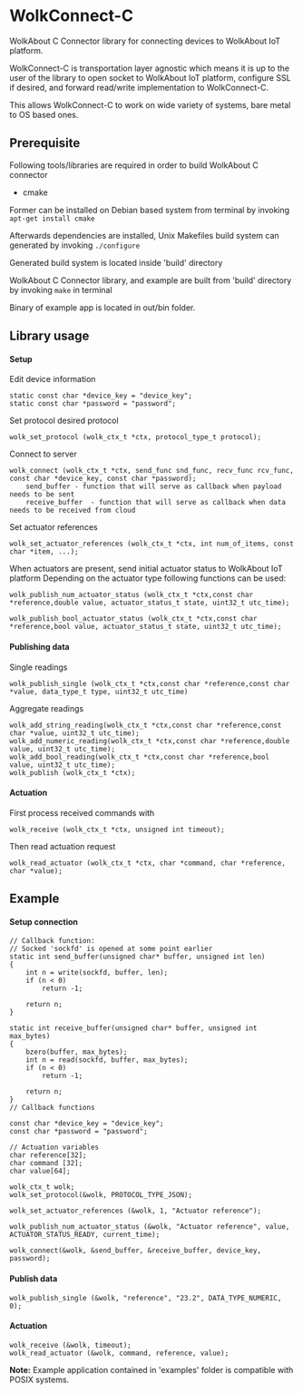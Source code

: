 # WolkConnect-C
WolkAbout C Connector library for connecting devices to WolkAbout IoT platform.

WolkConnect-C is transportation layer agnostic which means it is up to the user of the library to
open socket to WolkAbout IoT platform, configure SSL if desired, and forward read/write implementation to WolkConnect-C.

This allows WolkConnect-C to work on wide variety of systems, bare metal to OS based ones.

Prerequisite
------
Following tools/libraries are required in order to build WolkAbout C connector

 * cmake

Former can be installed on Debian based system from terminal by invoking
`apt-get install cmake`

Afterwards dependencies are installed, Unix Makefiles build system can generated by invoking
`./configure`

Generated build system is located inside 'build' directory

WolkAbout C Connector library, and example are built from 'build' directory by invoking
`make` in terminal

Binary of example app is located in out/bin folder.

## Library usage
#### Setup
Edit device information

```
static const char *device_key = "device_key";
static const char *password = "password";

```

Set protocol desired protocol

```
wolk_set_protocol (wolk_ctx_t *ctx, protocol_type_t protocol);
```

Connect to server

```
wolk_connect (wolk_ctx_t *ctx, send_func snd_func, recv_func rcv_func, const char *device_key, const char *password);
    send_buffer - function that will serve as callback when payload needs to be sent
    receive_buffer  - function that will serve as callback when data needs to be received from cloud
```

Set actuator references

```
wolk_set_actuator_references (wolk_ctx_t *ctx, int num_of_items, const char *item, ...);
```

When actuators are present, send initial actuator status to WolkAbout IoT platform
Depending on the actuator type following functions can be used:

```
wolk_publish_num_actuator_status (wolk_ctx_t *ctx,const char *reference,double value, actuator_status_t state, uint32_t utc_time);
```
```
wolk_publish_bool_actuator_status (wolk_ctx_t *ctx,const char *reference,bool value, actuator_status_t state, uint32_t utc_time);
```

#### Publishing data

Single readings
```
wolk_publish_single (wolk_ctx_t *ctx,const char *reference,const char *value, data_type_t type, uint32_t utc_time)
```

Aggregate readings
```
wolk_add_string_reading(wolk_ctx_t *ctx,const char *reference,const char *value, uint32_t utc_time);
wolk_add_numeric_reading(wolk_ctx_t *ctx,const char *reference,double value, uint32_t utc_time);
wolk_add_bool_reading(wolk_ctx_t *ctx,const char *reference,bool value, uint32_t utc_time);
wolk_publish (wolk_ctx_t *ctx);
```

#### Actuation

First process received commands with
```
wolk_receive (wolk_ctx_t *ctx, unsigned int timeout);
```
Then read actuation request
```
wolk_read_actuator (wolk_ctx_t *ctx, char *command, char *reference, char *value);
```

## Example
#### Setup connection
```
// Callback function:
// Socked 'sockfd' is opened at some point earlier
static int send_buffer(unsigned char* buffer, unsigned int len)
{
    int n = write(sockfd, buffer, len);
    if (n < 0)
        return -1;

    return n;
}

static int receive_buffer(unsigned char* buffer, unsigned int max_bytes)
{
    bzero(buffer, max_bytes);
    int n = read(sockfd, buffer, max_bytes);
    if (n < 0)
        return -1;

    return n;
}
// Callback functions

const char *device_key = "device_key";
const char *password = "password";

// Actuation variables
char reference[32];
char command [32];
char value[64];

wolk_ctx_t wolk;
wolk_set_protocol(&wolk, PROTOCOL_TYPE_JSON);

wolk_set_actuator_references (&wolk, 1, "Actuator reference");

wolk_publish_num_actuator_status (&wolk, "Actuator reference", value, ACTUATOR_STATUS_READY, current_time);

wolk_connect(&wolk, &send_buffer, &receive_buffer, device_key, password);
```
#### Publish data
```
wolk_publish_single (&wolk, "reference", "23.2", DATA_TYPE_NUMERIC, 0);
```

#### Actuation
```
wolk_receive (&wolk, timeout);
wolk_read_actuator (&wolk, command, reference, value);
```

**Note:** Example application contained in 'examples' folder is compatible with POSIX systems.
